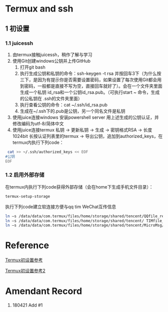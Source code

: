 # Termux and ssh
## 1 初设置
### 1.1 juicessh

1. 由termux接触juicessh，稍作了解与学习
2. 使用Git创建windows公钥并上传GitHub
    1. 打开git bash
    2. 执行生成公钥和私钥的命令：ssh-keygen -t rsa 并按回车3下（为什么按三下，是因为有提示你是否需要设置密码，如果设置了每次使用Git都会用到密码，一般都是直接不写为空，直接回车就好了）。会在一个文件夹里面生成一个私钥 id_rsa和一个公钥id_rsa.pub。（可执行start ~ 命令，生成的公私钥在 .ssh的文件夹里面）
    3. 执行查看公钥的命令：cat ~/.ssh/id_rsa.pub  
    4. 生成在~/.ssh下的.pub是公钥，另一个同名文件是私钥
3.	使用juice连接windows
安装powershell server 用上述生成的公钥认证，并修改编码为utf-8/简体中文
4.	使用juice连接termux
私钥 -> 更新私钥 -> 生成 -> 密钥格式RSA -> 长度1024bit
长按认证列表里的termux -> 导出公钥，追加到authorized_keys，在termux内执行下列code：
```Bash
 cat >> ~/.ssh/authorized_keys << EOF
#公钥
EOF
```

### 1.2 启用外部存储

在termux内执行下列code获得外部存储（会在home下生成手机文件目录）：
```Bash
termux-setup-storage
```
执行下列code建立软连接方便与qq tim WeChat互传信息
```Bash
ln –s /data/data/com.termux/files/home/storage/shared/tencent/QQfile_recv qq
ln –s /data/data/com.termux/files/home/storage/shared/tencent/ TIMfile_recv TIM
ln –s /data/data/com.termux/files/home/storage/shared/tencent/MicroMsg/Download Wechat
```

# Reference

[Termux初设置参考](https://www.cnblogs.com/learnpy/p/7350905.html)

[Termux初设置参考2](https://www.sfantree.com/termux_01/)

# Amendant Record
1. 180421 Add #1